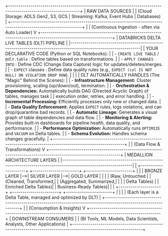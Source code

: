 +-----------------------------------------------------------------------------------------------------------------+
|                                          RAW DATA SOURCES                                                       |
|                     (Cloud Storage: ADLS Gen2, S3, GCS | Streaming: Kafka, Event Hubs | Databases)              |
+-----------------------------------------------------------------------------------------------------------------+
          |
          |  (Continuous Ingestion - often via Auto Loader)
          V
+-----------------------------------------------------------------------------------------------------------------+
|                                     DATABRICKS DELTA LIVE TABLES (DLT) PIPELINE                                 |
|-----------------------------------------------------------------------------------------------------------------|
|  YOUR DECLARATIVE CODE (Python or SQL Notebooks):                                                               |
|  - `CREATE LIVE TABLE` / `@dlt.table` : Define tables based on transformations.                                 |
|  - `APPLY CHANGES INTO` : Define CDC (Change Data Capture) logic for updates/deletes/merges.                    |
|  - `EXPECT` clauses : Define data quality rules (e.g., `EXPECT (col IS NOT NULL) ON VIOLATION DROP ROW`).      |
|                                                                                                                 |
|  DLT AUTOMATICALLY HANDLES (The "Magic" Behind the Scenes):                                                     |
|  - **Infrastructure Management:** Cluster provisioning, scaling (up/down/out), termination.                     |
|  - **Orchestration & Dependencies:** Automatically builds DAG (Directed Acyclic Graph) of tables, manages task |
|    execution order, retries, and error handling.                                                                |
|  - **Incremental Processing:** Efficiently processes only new or changed data.                                  |
|  - **Data Quality Enforcement:** Applies `EXPECT` rules, logs violations, and can drop/quarantine bad records.  |
|  - **Automatic Lineage:** Generates a visual graph of table dependencies and data flow.                          |
|  - **Monitoring & Alerting:** Provides built-in dashboards for pipeline health, data quality, and performance.  |
|  - **Performance Optimization:** Automatically runs `OPTIMIZE` and `VACUUM` on Delta tables.                    |
|  - **Schema Evolution:** Handles schema changes gracefully.                                                      |
+-----------------------------------------------------------------------------------------------------------------+
          |
          |  (Data Flow & Transformations)
          V
+-----------------------------------------------------------------------------------------------------------------+
|                                             MEDALLION ARCHITECTURE LAYERS                                       |
|-----------------------------------------------------------------------------------------------------------------|
|  +---------------------+   +-----------------------+   +-----------------------+                               |
|  |   BRONZE LAYER      |-->|    SILVER LAYER       |-->|    GOLD LAYER         |                               |
|  | (Raw, Untouched     |   | (Cleaned, Transformed,|   | (Aggregated, Summarized,|                              |
|  |  Delta Tables)      |   |  Enriched Delta Tables)|   |  Business-Ready Tables)|                              |
|  +---------------------+   +-----------------------+   +-----------------------+                               |
|                                                                                                                 |
|  (Each layer is a Delta Table, managed and optimized by DLT)                                                    |
+-----------------------------------------------------------------------------------------------------------------+
          |
          |  (Consumption & Insights)
          V
+-----------------------------------------------------------------------------------------------------------------+
|                                           DOWNSTREAM CONSUMERS                                                  |
|                  (BI Tools, ML Models, Data Scientists, Analysts, Other Applications)                             |
+-----------------------------------------------------------------------------------------------------------------+
